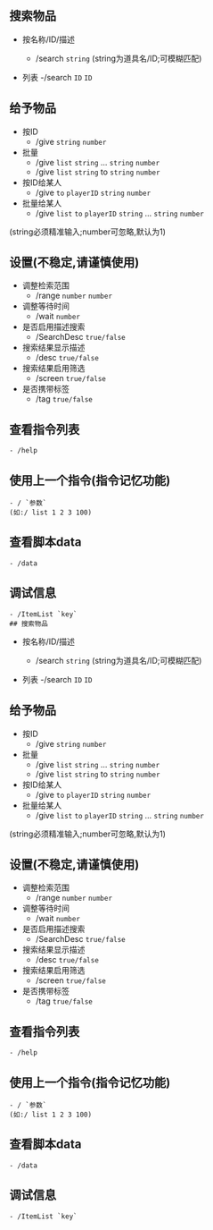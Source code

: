 ## 搜索物品
- 按名称/ID/描述
    - /search `string`
     (string为道具名/ID;可模糊匹配)

- 列表
    -/search `ID` `ID`

## 给予物品
- 按ID
    - /give `string` `number`
- 批量
    - /give `list` `string` ... `string` `number`
    - /give `list` `string` to `string` `number`
- 按ID给某人
    - /give `to` `playerID` `string` `number`
- 批量给某人
    - /give `list` `to` `playerID` `string` ... `string` `number`
    
(string必须精准输入;number可忽略,默认为1)

## 设置(不稳定,请谨慎使用)
- 调整检索范围
    - /range `number` `number`
- 调整等待时间
    - /wait `number`
- 是否启用描述搜索
    - /SearchDesc `true/false`
- 搜索结果显示描述
    - /desc `true/false`
- 搜索结果启用筛选
    - /screen `true/false`
- 是否携带标签
    - /tag `true/false`

## 查看指令列表
    - /help

## 使用上一个指令(指令记忆功能)
    - / `参数`
    (如:/ list 1 2 3 100)

## 查看脚本data
    - /data

## 调试信息
    - /ItemList `key`
    ## 搜索物品
- 按名称/ID/描述
    - /search `string`
     (string为道具名/ID;可模糊匹配)

- 列表
    -/search `ID` `ID`

## 给予物品
- 按ID
    - /give `string` `number`
- 批量
    - /give `list` `string` ... `string` `number`
    - /give `list` `string` to `string` `number`
- 按ID给某人
    - /give `to` `playerID` `string` `number`
- 批量给某人
    - /give `list` `to` `playerID` `string` ... `string` `number`
    
(string必须精准输入;number可忽略,默认为1)

## 设置(不稳定,请谨慎使用)
- 调整检索范围
    - /range `number` `number`
- 调整等待时间
    - /wait `number`
- 是否启用描述搜索
    - /SearchDesc `true/false`
- 搜索结果显示描述
    - /desc `true/false`
- 搜索结果启用筛选
    - /screen `true/false`
- 是否携带标签
    - /tag `true/false`

## 查看指令列表
    - /help

## 使用上一个指令(指令记忆功能)
    - / `参数`
    (如:/ list 1 2 3 100)

## 查看脚本data
    - /data

## 调试信息
    - /ItemList `key`
    
